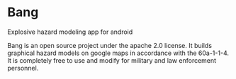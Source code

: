 # Bang
Explosive hazard modeling app for android

Bang is an open source project under the apache 2.0 license. It builds graphical hazard models on google maps in accordance 
with the 60a-1-1-4. It is completely free to use and modify for military and law enforcement personnel. 
